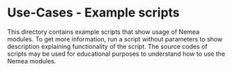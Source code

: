 Use-Cases - Example scripts
===========================

This directory contains example scripts that show
usage of Nemea modules.
To get more information, run a script without parameters
to show description explaining functionality of the script.
The source codes of scripts may be used for educational
purposes to understand how to use the Nemea modules.

